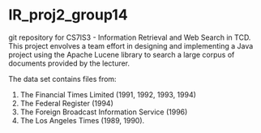 # IR_proj2_group14
git repository for CS7IS3 - Information Retrieval and Web Search in TCD. 
This project envolves a team effort in designing and implementing a Java project using the Apache Lucene library to search 
a large corpus of documents provided by the lecturer. 

The data set contains files from:
1. The Financial Times Limited (1991, 1992, 1993, 1994) 
2. The Federal Register (1994)
3. The Foreign Broadcast Information Service (1996) 
4. The Los Angeles Times (1989, 1990).

  
